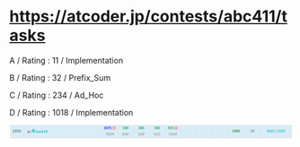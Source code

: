 # https://atcoder.jp/contests/abc411/tasks

A / Rating : $11$ / Implementation

B / Rating : $32$ / Prefix_Sum

C / Rating : $234$ / Ad_Hoc

D / Rating : $1018$ / Implementation

![My Image](https://github.com/kss418/Atcoder/blob/main/ABC/Images/Standings/411.png)


